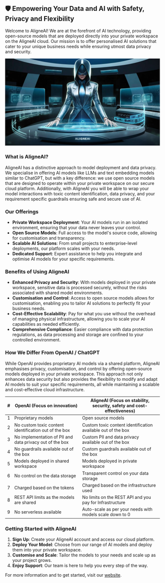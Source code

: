 ## 🛡 **Empowering Your Data and AI with Safety, Privacy and Flexibility**

Welcome to AligneAI! We are at the forefront of AI technology, providing open-source models that are deployed directly into your private workspace on the AligneAI cloud. Our mission is to offer personalised AI solutions that cater to your unique business needs while ensuring utmost data privacy and security.

![AligneAI](/profile/aligneai.jpg)


### **What is AligneAI?**

AligneAI has a distinctive approach to model deployment and data privacy. We specialise in offering AI models like LLMs and text embedding models similar to ChatGPT, but with a key difference: we use open source models that are designed to operate within your private workspace on our secure cloud platform. Additionally, with AligneAI you will be able to wrap your model interactions with toxic content identification, data privacy, and your requirement specific guardrails ensuring safe and secure use of AI.

### **Our Offerings**

- **Private Workspace Deployment**: Your AI models run in an isolated environment, ensuring that your data never leaves your control.
- **Open Source Models**: Full access to the model's source code, allowing for customisation and transparency.
- **Scalable AI Solutions**: From small projects to enterprise-level deployments, our platform scales with your needs.
- **Dedicated Support**: Expert assistance to help you integrate and optimise AI models for your specific requirements.

### **Benefits of Using AligneAI**

- **Enhanced Privacy and Security**: With models deployed in your private workspace, sensitive data is processed securely, without the risks associated with shared model environments.
- **Customisation and Control**: Access to open source models allows for customisation, enabling you to tailor AI solutions to perfectly fit your business needs.
- **Cost-Effective Scalability**: Pay for what you use without the overhead of managing physical infrastructure, allowing you to scale your AI capabilities as needed efficiently.
- **Comprehensive Compliance**: Easier compliance with data protection regulations, as data processing and storage are confined to your controlled environment.

### **How We Differ From OpenAI / ChatGPT**

While OpenAI provides proprietary AI models via a shared platform, AligneAI emphasises privacy, customisation, and control by offering open-source models deployed in your private workspace. This approach not only enhances data security but also provides the flexibility to modify and adapt AI models to suit your specific requirements, all while maintaining a scalable and cost-effective cloud infrastructure.

| # | OpenAI (Focus on innovation) | AligneAI (Focus on stability, security, safety and cost-effectiveness) |
|---|-------------------------------|--------------------------------------------------------------------|
| 1 | Proprietary models            | Open source models                                                 |
| 2 | No custom toxic content identification out of the box | Custom toxic content identification available out of the box |
| 3 | No implementation of PII and data privacy out of the box | Custom PII and data privacy available out of the box |
| 4 | No guardrails available out of the box | Custom guardrails available out of the box |
| 5 | Models deployed in shared workspace | Models deployed in private workspace |
| 6 | No control on the data storage | Transparent control on your data storage |
| 7 | Charged based on the tokens | Charged based on the infrastructure used |
| 8 | REST API limits as the models are shared | No limits on the REST API and you pay for Infrastructure |
| 9 | No serverless available | Auto-scale as per your needs with models scale down to 0 |


### **Getting Started with AligneAI**

1. **Sign Up**: Create your AligneAI account and access our cloud platform.
2. **Deploy Your Model**: Choose from our range of AI models and deploy them into your private workspace.
3. **Customise and Scale**: Tailor the models to your needs and scale up as your project grows.
4. **Enjoy Support**: Our team is here to help you every step of the way.

For more information and to get started, visit our [website](https://www.aligne.ai).